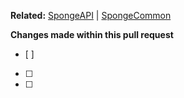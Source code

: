 <!-- Delete any related links that are not relevant or applicable to this PR. -->
**Related:** [SpongeAPI](REPLACE_WITH_LINK) | [SpongeCommon](REPLACE_WITH_LINK)

<!-- Add all completed and planned changes below. Check off those that are completed. -->
**Changes made within this pull request**
  - [ ] 
  - [ ] 
  - [ ] 
